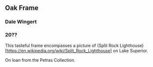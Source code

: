 ## Oak Frame

### Dale Wingert
### 20??

This tasteful frame encompasses a picture of (Split Rock Lighthouse)[https://en.wikipedia.org/wiki/Split_Rock_Lighthouse] on Lake Superior.

On loan from the Petras Collection.

